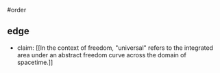#order 
## edge
- claim: [[In the context of freedom, "universal" refers to the integrated area under an abstract freedom curve across the domain of spacetime.]]